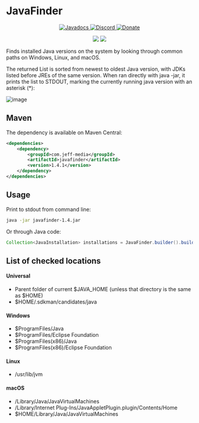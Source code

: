# JavaFinder

<!--- Buttons start -->
<p align="center">
  <a href="https://hub.jeff-media.com/javadocs/com/jeff-media/javafinder/1.4">
    <img src="https://static.jeff-media.com/img/button_javadocs.png?3" alt="Javadocs">
  </a>
  <a href="https://discord.jeff-media.com/">
    <img src="https://static.jeff-media.com/img/button_discord.png?3" alt="Discord">
  </a>
  <a href="https://paypal.me/mfnalex">
    <img src="https://static.jeff-media.com/img/button_donate.png?3" alt="Donate">
  </a>
</p>
<!--- Buttons end -->

<p align="center">
<a href="https://central.sonatype.com/artifact/com.jeff-media/javafinder/"><img src="https://maven-badges.herokuapp.com/maven-central/com.jeff-media/javafinder/badge.svg" /></a>
<img src="https://img.shields.io/github/last-commit/jeff-media-gbr/javafinder" />
</p>

Finds installed Java versions on the system by looking through common paths on Windows, Linux, and macOS.

The returned List is sorted from newest to oldest Java version, with JDKs listed before JREs of the same version. When ran directly with java -jar, it prints the list to STDOUT, marking the currently running java version with an asterisk (*):

![image](https://github.com/JEFF-Media-GbR/javafinder/assets/1122571/688efa74-8e68-4819-83d4-9d5cb7ed3e5a)

## Maven
The dependency is available on Maven Central:
```xml
<dependencies>
    <dependency>
        <groupId>com.jeff-media</groupId>
        <artifactId>javafinder</artifactId>
        <version>1.4.1</version>
    </dependency>
</dependencies>
```

## Usage
Print to stdout from command line:
```sh
java -jar javafinder-1.4.jar
```

Or through Java code:
```java
Collection<JavaInstallation> installations = JavaFinder.builder().build().findInstallations()
```

## List of checked locations

#### Universal
- Parent folder of current $JAVA_HOME (unless that directory is the same as $HOME)
- $HOME/.sdkman/candidates/java

#### Windows
- $ProgramFiles/Java
- $ProgramFiles/Eclipse Foundation
- $ProgramFiles(x86)/Java
- $ProgramFiles(x86)/Eclipse Foundation

#### Linux
- /usr/lib/jvm

#### macOS
- /Library/Java/JavaVirtualMachines
- /Library/Internet Plug-Ins/JavaAppletPlugin.plugin/Contents/Home
- $HOME/Library/Java/JavaVirtualMachines

